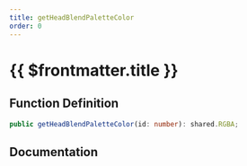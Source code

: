 ```yaml
---
title: getHeadBlendPaletteColor
order: 0
---
```


# {{ $frontmatter.title }}

## Function Definition

```ts
public getHeadBlendPaletteColor(id: number): shared.RGBA;
```

## Documentation

<!--@include: ./parts/getHeadBlendPaletteColor.md-->
